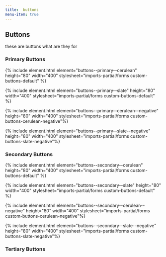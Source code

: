 ```yaml
---
title:  buttons
menu-item: true
---
```


## Buttons

these are buttons what are they for

### Primary Buttons

{% include element.html element="buttons--primary--cerulean" height="80" width="400" stylesheet="imports-partial/forms custom-buttons-default" %}

{% include element.html element="buttons--primary--slate" height="80" width="400" stylesheet="imports-partial/forms custom-buttons-default" %}

{% include element.html element="buttons--primary--cerulean--negative" height="80" width="400" stylesheet="imports-partial/forms custom-buttons-cerulean-negative"%}

{% include element.html element="buttons--primary--slate--negative" height="80" width="400" stylesheet="imports-partial/forms custom-buttons-slate-negative"%}

### Secondary Buttons

{% include element.html element="buttons--secondary--cerulean" height="80" width="400" stylesheet="imports-partial/forms custom-buttons-default" %}

{% include element.html element="buttons--secondary--slate" height="80" width="400" stylesheet="imports-partial/forms custom-buttons-default" %}

{% include element.html element="buttons--secondary--cerulean--negative" height="80" width="400" stylesheet="imports-partial/forms custom-buttons-cerulean-negative"%}

{% include element.html element="buttons--secondary--slate--negative" height="80" width="400" stylesheet="imports-partial/forms custom-buttons-slate-negative"%}

### Tertiary Buttons

